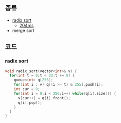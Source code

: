 ## 종류
* [radix sort](#radix-sort)
  * [204ms](http://boj.kr/2628384ad9d94edfa59cdff3a782d9a3)
* merge sort

## 코드

### radix sort
```cpp
void radix_sort(vector<int>& v) {
  for(int t = 0;t < 32;t += 8) {
    queue<int> q[256];
    for(int i : v) q[(i >> t) & 255].push(i);
    int cur = 0;
    for(int i = 0;i < 256;i++) while(q[i].size()) {
      v[cur++] = q[i].front();
      q[i].pop();
    }
  }
}
```